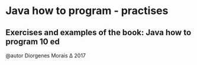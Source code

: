 Java how to program - practises
===============================
Exercises and examples of the book: Java how to program 10 ed
-------------------------------------------------------------
@autor Diorgenes Morais
Δ 2017
